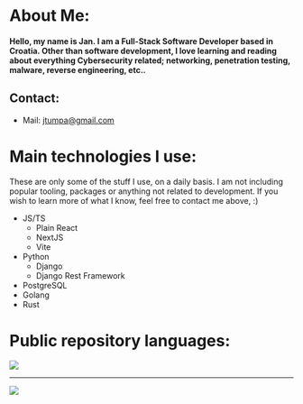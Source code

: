 # About Me:
#### Hello, my name is Jan. I am a Full-Stack Software Developer based in Croatia. Other than software development, I love learning and reading about everything Cybersecurity related; networking, penetration testing, malware, reverse engineering, etc..

## Contact:
 - Mail: jtumpa@gmail.com

# Main technologies I use:
These are only some of the stuff I use, on a daily basis. I am not including popular tooling, packages or anything not related to development. If you wish to learn more of what I know, feel free to contact me above, :)
 - JS/TS
    - Plain React
    - NextJS
    - Vite
 - Python
    - Django
    - Django Rest Framework
 - PostgreSQL
 - Golang
 - Rust

<div>

# Public repository languages:
![](https://github-readme-stats.vercel.app/api/top-langs/?username=72mins&theme=bear&hide_border=false&include_all_commits=false&count_private=false&layout=compact)
</div>

---

[![](https://visitcount.itsvg.in/api?id=tumpa02&icon=2&color=10)](https://visitcount.itsvg.in)
